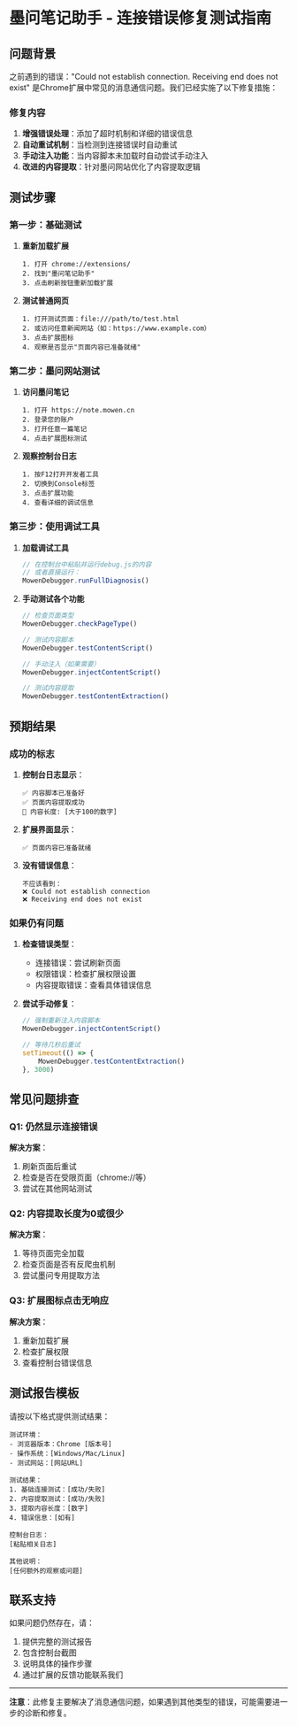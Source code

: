 # 墨问笔记助手 - 连接错误修复测试指南

## 问题背景

之前遇到的错误："Could not establish connection. Receiving end does not exist" 是Chrome扩展中常见的消息通信问题。我们已经实施了以下修复措施：

### 修复内容

1. **增强错误处理**：添加了超时机制和详细的错误信息
2. **自动重试机制**：当检测到连接错误时自动重试
3. **手动注入功能**：当内容脚本未加载时自动尝试手动注入
4. **改进的内容提取**：针对墨问网站优化了内容提取逻辑

## 测试步骤

### 第一步：基础测试

1. **重新加载扩展**
   ```
   1. 打开 chrome://extensions/
   2. 找到"墨问笔记助手"
   3. 点击刷新按钮重新加载扩展
   ```

2. **测试普通网页**
   ```
   1. 打开测试页面：file:///path/to/test.html
   2. 或访问任意新闻网站（如：https://www.example.com）
   3. 点击扩展图标
   4. 观察是否显示"页面内容已准备就绪"
   ```

### 第二步：墨问网站测试

1. **访问墨问笔记**
   ```
   1. 打开 https://note.mowen.cn
   2. 登录您的账户
   3. 打开任意一篇笔记
   4. 点击扩展图标测试
   ```

2. **观察控制台日志**
   ```
   1. 按F12打开开发者工具
   2. 切换到Console标签
   3. 点击扩展功能
   4. 查看详细的调试信息
   ```

### 第三步：使用调试工具

1. **加载调试工具**
   ```javascript
   // 在控制台中粘贴并运行debug.js的内容
   // 或者直接运行：
   MowenDebugger.runFullDiagnosis()
   ```

2. **手动测试各个功能**
   ```javascript
   // 检查页面类型
   MowenDebugger.checkPageType()
   
   // 测试内容脚本
   MowenDebugger.testContentScript()
   
   // 手动注入（如果需要）
   MowenDebugger.injectContentScript()
   
   // 测试内容提取
   MowenDebugger.testContentExtraction()
   ```

## 预期结果

### 成功的标志

1. **控制台日志显示**：
   ```
   ✅ 内容脚本已准备好
   ✅ 页面内容提取成功
   📏 内容长度: [大于100的数字]
   ```

2. **扩展界面显示**：
   ```
   ✅ 页面内容已准备就绪
   ```

3. **没有错误信息**：
   ```
   不应该看到：
   ❌ Could not establish connection
   ❌ Receiving end does not exist
   ```

### 如果仍有问题

1. **检查错误类型**：
   - 连接错误：尝试刷新页面
   - 权限错误：检查扩展权限设置
   - 内容提取错误：查看具体错误信息

2. **尝试手动修复**：
   ```javascript
   // 强制重新注入内容脚本
   MowenDebugger.injectContentScript()
   
   // 等待几秒后重试
   setTimeout(() => {
       MowenDebugger.testContentExtraction()
   }, 3000)
   ```

## 常见问题排查

### Q1: 仍然显示连接错误
**解决方案**：
1. 刷新页面后重试
2. 检查是否在受限页面（chrome://等）
3. 尝试在其他网站测试

### Q2: 内容提取长度为0或很少
**解决方案**：
1. 等待页面完全加载
2. 检查页面是否有反爬虫机制
3. 尝试墨问专用提取方法

### Q3: 扩展图标点击无响应
**解决方案**：
1. 重新加载扩展
2. 检查扩展权限
3. 查看控制台错误信息

## 测试报告模板

请按以下格式提供测试结果：

```
测试环境：
- 浏览器版本：Chrome [版本号]
- 操作系统：[Windows/Mac/Linux]
- 测试网站：[网站URL]

测试结果：
1. 基础连接测试：[成功/失败]
2. 内容提取测试：[成功/失败]
3. 提取内容长度：[数字]
4. 错误信息：[如有]

控制台日志：
[粘贴相关日志]

其他说明：
[任何额外的观察或问题]
```

## 联系支持

如果问题仍然存在，请：
1. 提供完整的测试报告
2. 包含控制台截图
3. 说明具体的操作步骤
4. 通过扩展的反馈功能联系我们

---

**注意**：此修复主要解决了消息通信问题，如果遇到其他类型的错误，可能需要进一步的诊断和修复。 